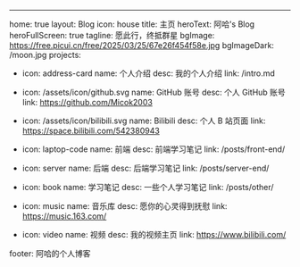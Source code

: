 ---

home: true
layout: Blog
icon: house
title: 主页
heroText: 阿哈's Blog
heroFullScreen: true
tagline: 愿此行，终抵群星
bgImage: https://free.picui.cn/free/2025/03/25/67e26f454f58e.jpg
bgImageDark: /moon.jpg
projects:

- icon: address-card
  name: 个人介绍
  desc: 我的个人介绍
  link: /intro.md

- icon: /assets/icon/github.svg
  name: GitHub 账号
  desc: 个人 GitHub 账号
  link: https://github.com/Micok2003

- icon: /assets/icon/bilibili.svg
  name: Bilibili
  desc: 个人 B 站页面
  link: https://space.bilibili.com/542380943

- icon: laptop-code
  name: 前端
  desc: 前端学习笔记
  link: /posts/front-end/

- icon: server
  name: 后端
  desc: 后端学习笔记
  link: /posts/server-end/

- icon: book
  name: 学习笔记
  desc: 一些个人学习笔记
  link: /posts/other/

- icon: music
  name: 音乐库
  desc: 愿你的心灵得到抚慰
  link: https://music.163.com/

- icon: video
  name: 视频
  desc: 我的视频主页
  link: https://www.bilibili.com/

footer: 阿哈的个人博客
